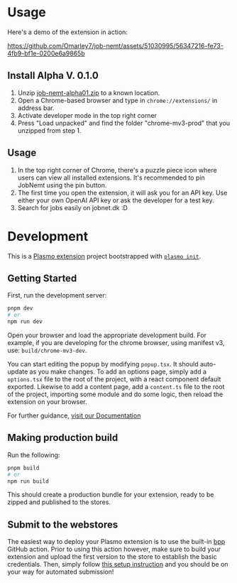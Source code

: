 # Usage
Here's a demo of the extension in action:

https://github.com/Omarley7/job-nemt/assets/51030995/56347216-fe73-4fb9-bf1e-0200e6a9865b

## Install Alpha V. 0.1.0
1. Unzip [job-nemt-alpha01.zip](https://github.com/Omarley7/job-nemt/files/12702631/job-nemt-alpha01.zip) to a known location.
2. Open a Chrome-based browser and type in `chrome://extensions/` in address bar.
4. Activate developer mode in the top right corner
5. Press "Load unpacked" and find the folder "chrome-mv3-prod" that you unzipped from step 1.

## Usage
1. In the top right corner of Chrome, there's a puzzle piece icon where users can view all installed extensions. It's recommended to pin JobNemt using the pin button.
2. The first time you open the extension, it will ask you for an API key. Use either your own OpenAI API key or ask the developer for a test key.
3. Search for jobs easily on jobnet.dk :D 

# Development
This is a [Plasmo extension](https://docs.plasmo.com/) project bootstrapped with [`plasmo init`](https://www.npmjs.com/package/plasmo).

## Getting Started

First, run the development server:

```bash
pnpm dev
# or
npm run dev
```

Open your browser and load the appropriate development build. For example, if you are developing for the chrome browser, using manifest v3, use: `build/chrome-mv3-dev`.

You can start editing the popup by modifying `popup.tsx`. It should auto-update as you make changes. To add an options page, simply add a `options.tsx` file to the root of the project, with a react component default exported. Likewise to add a content page, add a `content.ts` file to the root of the project, importing some module and do some logic, then reload the extension on your browser.

For further guidance, [visit our Documentation](https://docs.plasmo.com/)

## Making production build

Run the following:

```bash
pnpm build
# or
npm run build
```

This should create a production bundle for your extension, ready to be zipped and published to the stores.

## Submit to the webstores

The easiest way to deploy your Plasmo extension is to use the built-in [bpp](https://bpp.browser.market) GitHub action. Prior to using this action however, make sure to build your extension and upload the first version to the store to establish the basic credentials. Then, simply follow [this setup instruction](https://docs.plasmo.com/framework/workflows/submit) and you should be on your way for automated submission!

